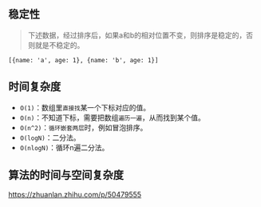 ## 稳定性
> 下述数据，经过排序后，如果a和b的相对位置不变，则排序是稳定的，否则就是不稳定的。
```
[{name: 'a', age: 1}, {name: 'b', age: 1}]
```

## 时间复杂度
* `O(1)`：数组里`直接找`某一个下标对应的值。
* `O(n)`：不知道下标，需要把数组`遍历一遍`，从而找到某个值。
* `O(n^2)`：`循环嵌套两层`时，例如冒泡排序。
* `O(logN)`：二分法。
* `O(nlogN)`：循环n遍二分法。

## 算法的时间与空间复杂度
https://zhuanlan.zhihu.com/p/50479555
